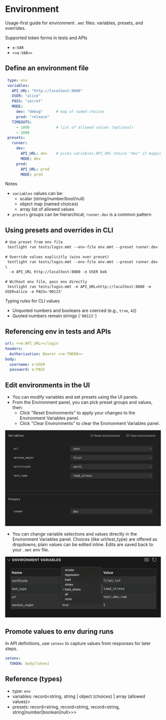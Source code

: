 # Environment

Usage-first guide for environment `.mmt` files: variables, presets, and overrides.

Supported token forms in tests and APIs
- `e:VAR`
- `<<e:VAR>>`

## Define an environment file
```yaml
 type: env
 variables:
   API_URL: "http://localhost:8080"
   USER: "alice"
   PASS: "secret"
   MODE:
     dev: "debug"      # map of named choices
     prod: "release"
   TIMEOUTS:
     - 1000            # list of allowed values (optional)
     - 2000
 presets:
   runner:
     dev:
       API_URL: dev    # picks variables.API_URL choice "dev" if mapping exists
       MODE: dev
     prod:
       API_URL: prod
       MODE: prod
```

Notes
- `variables` values can be:
  - scalar (string/number/bool/null)
  - object map (named choices)
  - array list of allowed values
- `presets` groups can be hierarchical; `runner.dev` is a common pattern

## Using presets and overrides in CLI
```
# Use preset from env file
 testlight run tests/login.mmt --env-file env.mmt --preset runner.dev

# Override values explicitly (wins over preset)
 testlight run tests/login.mmt --env-file env.mmt --preset runner.dev \
  -e API_URL http://localhost:8080 -e USER bob

# Without env file, pass env directly
 testlight run tests/login.mmt -e API_URL=http://localhost:8080 -e USER=alice -e PASS='00123'
```

Typing rules for CLI values
- Unquoted numbers and booleans are coerced (e.g., `true`, `42`)
- Quoted numbers remain strings (`'00123'`)

## Referencing env in tests and APIs
```yaml
url: <<e:API_URL>>/login
headers:
  Authorization: Bearer <<e:TOKEN>>
body:
  username: e:USER
  password: e:PASS
```

## Edit environments in the UI
- You can modify variables and set presets using the UI panels.
- From the Environment panel, you can pick preset groups and values, then:
  - Click "Reset Environments" to apply your changes to the Environment Variables panel.
  - Click "Clear Environments" to clear the Environment Variables panel.

![Environment panel](../screenshots/environment_panel.png)

- You can change variable selections and values directly in the Environment Variables panel. Choices (like url/test_type) are offered as dropdowns; plain values can be edited inline. Edits are saved back to your `.mmt` env file.

![Environment variables UI](../screenshots/environment_variables_ui.png)

## Promote values to env during runs
In API definitions, use `setenv` to capture values from responses for later steps.
```yaml
setenv:
  TOKEN: body[token]
```

## Reference (types)
- type: `env`
- variables: record<string, string | object (choices) | array (allowed values)>
- presets: record<string, record<string, record<string, string|number|boolean|null>>>
